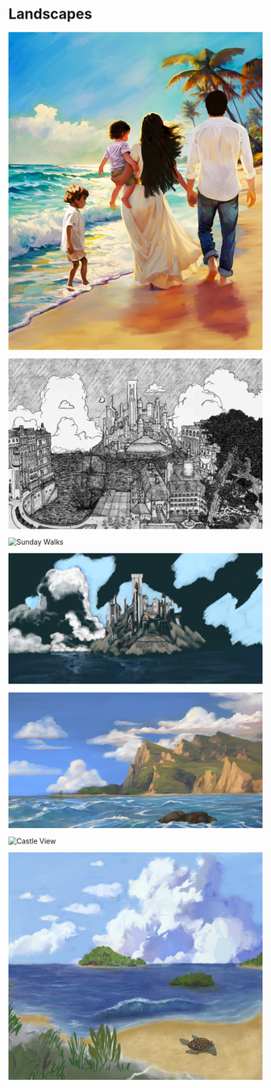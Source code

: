 # Landscapes

![](./img/beach_family.png "A Beach Family")

![](./img/Exodus.png "Exodus")

![](./img/Sunday_Walks.png "Sunday Walks")

![](./img/Exodus_Cropped.png "Exodus Painted")

![](./img/A_Turtles_Paradise.png "A Turtle's Paradise")

![](./img/Castle_View.png "Castle View")

![](./img/Hawaii.JPG "Hawai\'i")
